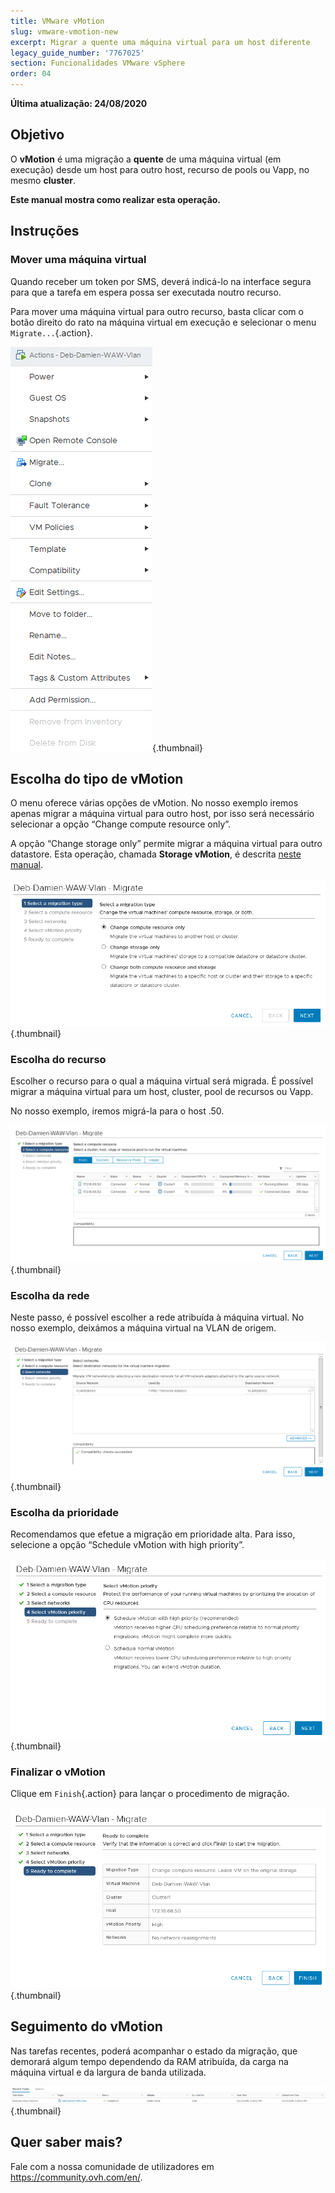 ```yaml
---
title: VMware vMotion
slug: vmware-vmotion-new
excerpt: Migrar a quente uma máquina virtual para um host diferente
legacy_guide_number: '7767025'
section: Funcionalidades VMware vSphere
order: 04
---
```


**Última atualização: 24/08/2020**

## Objetivo

O **vMotion** é uma migração a **quente** de uma máquina virtual (em execução) desde um host para outro host, recurso de pools ou Vapp, no mesmo **cluster**.

**Este manual mostra como realizar esta operação.**

## Instruções

### Mover uma máquina virtual

Quando receber um token por SMS, deverá indicá-lo na interface segura para que a tarefa em espera possa ser executada
noutro recurso.

Para mover uma máquina virtual para outro recurso, basta clicar com o botão direito do rato na máquina virtual em execução e selecionar o menu `Migrate...`{.action}.

![mover máquina virtual](images/Vmotion1.png){.thumbnail}

## Escolha do tipo de vMotion

O menu oferece várias opções de vMotion. No nosso exemplo iremos apenas migrar a máquina virtual para outro host, por isso será necessário selecionar a opção “Change compute resource only”.

A opção “Change storage only” permite migrar a máquina virtual para outro datastore. Esta operação, chamada **Storage vMotion**, é descrita [neste manual](../vmware_storage_vmortion/).

![escolha do tipo de vMotion](images/Vmotion2.png){.thumbnail}

### Escolha do recurso

Escolher o recurso para o qual a máquina virtual será migrada. É possível migrar a máquina virtual para um host, cluster, pool de recursos ou Vapp.

No nosso exemplo, iremos migrá-la para o host .50.

![escolha do recurso](images/Vmotion3.png){.thumbnail}

### Escolha da rede

Neste passo, é possível escolher a rede atribuída à máquina virtual. No nosso exemplo, deixámos a máquina virtual na VLAN de origem.

![escolha da rede](images/Vmotion4.png){.thumbnail}

### Escolha da prioridade

Recomendamos que efetue a migração em prioridade alta. Para isso, selecione a opção “Schedule vMotion with high priority”.

![escolha da prioridade](images/Vmotion5.png){.thumbnail}

### Finalizar o vMotion

Clique em `Finish`{.action} para lançar o procedimento de migração.

![finalizar vMotion](images/Vmotion6.png){.thumbnail}

## Seguimento do vMotion

Nas tarefas recentes, poderá acompanhar o estado da migração, que demorará algum tempo dependendo da RAM atribuída, da carga na máquina virtual e da largura de banda utilizada.

![seguimento do vMotion](images/Vmotion7.png){.thumbnail}

## Quer saber mais?

Fale com a nossa comunidade de utilizadores em <https://community.ovh.com/en/>.
